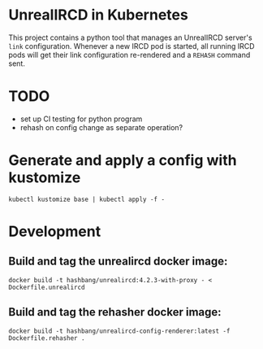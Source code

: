 # UnrealIRCD in Kubernetes

This project contains a python tool that manages an UnrealIRCD server's `link` configuration.
Whenever a new IRCD pod is started, all running IRCD pods will get their link configuration re-rendered and a `REHASH` command sent.


# TODO

  - set up CI testing for python program
  - rehash on config change as separate operation?


# Generate and apply a config with kustomize

```
kubectl kustomize base | kubectl apply -f -
```


# Development

## Build and tag the unrealircd docker image:

```
docker build -t hashbang/unrealircd:4.2.3-with-proxy - < Dockerfile.unrealircd
```


## Build and tag the rehasher docker image:

```
docker build -t hashbang/unrealircd-config-renderer:latest -f Dockerfile.rehasher .
```

